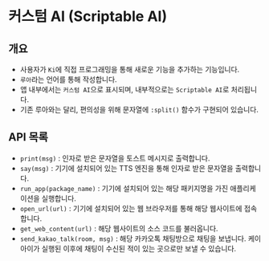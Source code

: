 # 커스텀 AI (Scriptable AI)

## 개요
* 사용자가 `Ki`에 직접 프로그래밍을 통해 새로운 기능을 추가하는 기능입니다.
* `루아`라는 언어를 통해 작성합니다.
* 앱 내부에서는 `커스텀 AI`으로 표시되며, 내부적으로는 `Scriptable AI`로 처리됩니다.
* 기존 루아와는 달리, 편의성을 위해 문자열에 `:split()` 함수가 구현되어 있습니다.

## API 목록
* `print(msg)` : 인자로 받은 문자열을 토스트 메시지로 출력합니다.
* `say(msg)` : 기기에 설치되어 있는 TTS 엔진을 통해 인자로 받은 문자열을 출력합니다.
* `run_app(package_name)` : 기기에 설치되어 있는 해당 패키지명을 가진 애플리케이션을 실행합니다.
* `open_url(url)` : 기기에 설치되어 있는 웹 브라우저를 통해 해당 웹사이트에 접속합니다.
* `get_web_content(url)` : 해당 웹사이트의 소스 코드를 불러옵니다.
* `send_kakao_talk(room, msg)` : 해당 카카오톡 채팅방으로 채팅을 보냅니다. 케이아이가 실행된 이후에 채팅이 수신된 적이 있는 곳으로만 보낼 수 있습니다.
